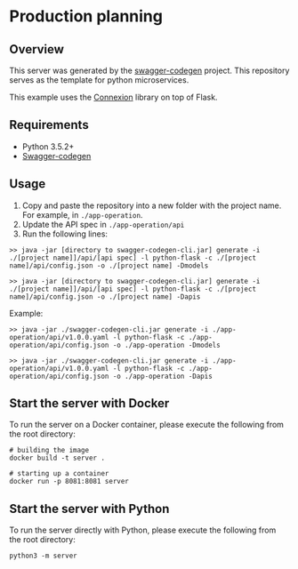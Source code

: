 # Production planning

## Overview
This server was generated by the [swagger-codegen](https://github.com/swagger-api/swagger-codegen) project. This repository serves as the template for python microservices.

This example uses the [Connexion](https://github.com/zalando/connexion) library on top of Flask.

## Requirements
* Python 3.5.2+
* [Swagger-codegen](https://github.com/swagger-api/swagger-codegen#prerequisites)

## Usage
1. Copy and paste the repository into a new folder with the project name. For example, in `./app-operation`.
2. Update the API spec in `./app-operation/api`
3. Run the following lines:
```
>> java -jar [directory to swagger-codegen-cli.jar] generate -i ./[project name]]/api/[api spec] -l python-flask -c ./[project name]/api/config.json -o ./[project name] -Dmodels

>> java -jar [directory to swagger-codegen-cli.jar] generate -i ./[project name]]/api/[api spec] -l python-flask -c ./[project name]/api/config.json -o ./[project name] -Dapis
```
Example:
```
>> java -jar ./swagger-codegen-cli.jar generate -i ./app-operation/api/v1.0.0.yaml -l python-flask -c ./app-operation/api/config.json -o ./app-operation -Dmodels

>> java -jar ./swagger-codegen-cli.jar generate -i ./app-operation/api/v1.0.0.yaml -l python-flask -c ./app-operation/api/config.json -o ./app-operation -Dapis

```

## Start the server with Docker

To run the server on a Docker container, please execute the following from the root directory:

```
# building the image
docker build -t server .

# starting up a container
docker run -p 8081:8081 server
```

## Start the server with Python

To run the server directly with Python, please execute the following from the root directory:

```
python3 -m server
```